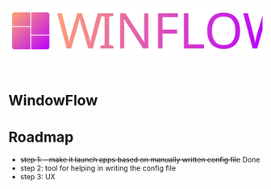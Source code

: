 ![alt text](https://github.com/Vertex-Rage-Studio/WindowFlow/raw/main/Static/Logo.svg)

<br>

# WindowFlow


# Roadmap

- ~~step 1: - make it launch apps based on manually written config file~~ Done
- step 2: tool for helping in writing the config file
- step 3: UX
